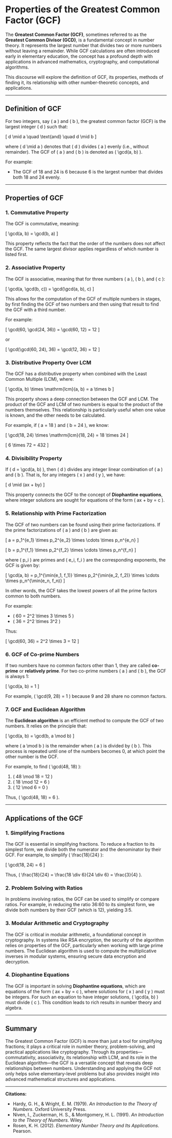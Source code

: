 # **Properties of the Greatest Common Factor (GCF)**

The **Greatest Common Factor (GCF)**, sometimes referred to as the **Greatest Common Divisor (GCD)**, is a fundamental concept in number theory. It represents the largest number that divides two or more numbers without leaving a remainder. While GCF calculations are often introduced early in elementary education, the concept has a profound depth with applications in advanced mathematics, cryptography, and computational algorithms.

This discourse will explore the definition of GCF, its properties, methods of finding it, its relationship with other number-theoretic concepts, and applications.

---

## **Definition of GCF**

For two integers, say \( a \) and \( b \), the greatest common factor (GCF) is the largest integer \( d \) such that:

\[
d \mid a \quad \text{and} \quad d \mid b
\]

where \( d \mid a \) denotes that \( d \) divides \( a \) evenly (i.e., without remainder). The GCF of \( a \) and \( b \) is denoted as \( \gcd(a, b) \).

For example:

- The GCF of 18 and 24 is 6 because 6 is the largest number that divides both 18 and 24 evenly.

---

## **Properties of GCF**

### **1. Commutative Property**

The GCF is commutative, meaning:

\[
\gcd(a, b) = \gcd(b, a)
\]

This property reflects the fact that the order of the numbers does not affect the GCF. The same largest divisor applies regardless of which number is listed first.

### **2. Associative Property**

The GCF is associative, meaning that for three numbers \( a \), \( b \), and \( c \):

\[
\gcd(a, \gcd(b, c)) = \gcd(\gcd(a, b), c)
\]

This allows for the computation of the GCF of multiple numbers in stages, by first finding the GCF of two numbers and then using that result to find the GCF with a third number.

For example:

\[
\gcd(60, \gcd(24, 36)) = \gcd(60, 12) = 12
\]

or

\[
\gcd(\gcd(60, 24), 36) = \gcd(12, 36) = 12
\]


### **3. Distributive Property Over LCM**

The GCF has a distributive property when combined with the Least Common Multiple (LCM), where:

\[
\gcd(a, b) \times \mathrm{lcm}(a, b) = a \times b
\]

This property shows a deep connection between the GCF and LCM. The product of the GCF and LCM of two numbers is equal to the product of the numbers themselves. This relationship is particularly useful when one value is known, and the other needs to be calculated.

For example, if \( a = 18 \) and \( b = 24 \), we know:

\[
\gcd(18, 24) \times \mathrm{lcm}(18, 24) = 18 \times 24
\]

\[
6 \times 72 = 432
\]

### **4. Divisibility Property**

If \( d = \gcd(a, b) \), then \( d \) divides any integer linear combination of \( a \) and \( b \). That is, for any integers \( x \) and \( y \), we have:

\[
d \mid (ax + by)
\]

This property connects the GCF to the concept of **Diophantine equations**, where integer solutions are sought for equations of the form \( ax + by = c \).

### **5. Relationship with Prime Factorization**

The GCF of two numbers can be found using their prime factorizations. If the prime factorizations of \( a \) and \( b \) are given as:

\[
a = p_1^{e_1} \times p_2^{e_2} \times \cdots \times p_n^{e_n}
\]

\[
b = p_1^{f_1} \times p_2^{f_2} \times \cdots \times p_n^{f_n}
\]

where \( p_i \) are primes and \( e_i, f_i \) are the corresponding exponents, the GCF is given by:

\[
\gcd(a, b) = p_1^{\min(e_1, f_1)} \times p_2^{\min(e_2, f_2)} \times \cdots \times p_n^{\min(e_n, f_n)}
\]

In other words, the GCF takes the lowest powers of all the prime factors common to both numbers.

For example:

- \( 60 = 2^2 \times 3 \times 5 \)
- \( 36 = 2^2 \times 3^2 \)

Thus:

\[
\gcd(60, 36) = 2^2 \times 3 = 12
\]


### **6. GCF of Co-prime Numbers**

If two numbers have no common factors other than 1, they are called **co-prime** or **relatively prime**. For two co-prime numbers \( a \) and \( b \), the GCF is always 1:

\[
\gcd(a, b) = 1
\]

For example, \( \gcd(9, 28) = 1 \) because 9 and 28 share no common factors.

### **7. GCF and Euclidean Algorithm**

The **Euclidean algorithm** is an efficient method to compute the GCF of two numbers. It relies on the principle that:

\[
\gcd(a, b) = \gcd(b, a \mod b)
\]

where \( a \mod b \) is the remainder when \( a \) is divided by \( b \). This process is repeated until one of the numbers becomes 0, at which point the other number is the GCF.

For example, to find \( \gcd(48, 18) \):

1. \( 48 \mod 18 = 12 \)
2. \( 18 \mod 12 = 6 \)
3. \( 12 \mod 6 = 0 \)

Thus, \( \gcd(48, 18) = 6 \).

---

## **Applications of the GCF**

### **1. Simplifying Fractions**

The GCF is essential in simplifying fractions. To reduce a fraction to its simplest form, we divide both the numerator and the denominator by their GCF. For example, to simplify \( \frac{18}{24} \):

\[
\gcd(18, 24) = 6
\]

Thus, \( \frac{18}{24} = \frac{18 \div 6}{24 \div 6} = \frac{3}{4} \).

### **2. Problem Solving with Ratios**

In problems involving ratios, the GCF can be used to simplify or compare ratios. For example, in reducing the ratio 36:60 to its simplest form, we divide both numbers by their GCF (which is 12), yielding 3:5.

### **3. Modular Arithmetic and Cryptography**

The GCF is critical in modular arithmetic, a foundational concept in cryptography. In systems like RSA encryption, the security of the algorithm relies on properties of the GCF, particularly when working with large prime numbers. The Euclidean algorithm is used to compute the multiplicative inverses in modular systems, ensuring secure data encryption and decryption.

### **4. Diophantine Equations**

The GCF is important in solving **Diophantine equations**, which are equations of the form \( ax + by = c \), where solutions for \( x \) and \( y \) must be integers. For such an equation to have integer solutions, \( \gcd(a, b) \) must divide \( c \). This condition leads to rich results in number theory and algebra.

---

## **Summary**

The Greatest Common Factor (GCF) is more than just a tool for simplifying fractions; it plays a critical role in number theory, problem-solving, and practical applications like cryptography. Through its properties—commutativity, associativity, its relationship with LCM, and its role in the Euclidean algorithm—the GCF is a versatile concept that reveals deep relationships between numbers. Understanding and applying the GCF not only helps solve elementary-level problems but also provides insight into advanced mathematical structures and applications.

---

**Citations:**

- Hardy, G. H., & Wright, E. M. (1979). *An Introduction to the Theory of Numbers*. Oxford University Press.
- Niven, I., Zuckerman, H. S., & Montgomery, H. L. (1991). *An Introduction to the Theory of Numbers*. Wiley.
- Rosen, K. H. (2012). *Elementary Number Theory and Its Applications*. Pearson.